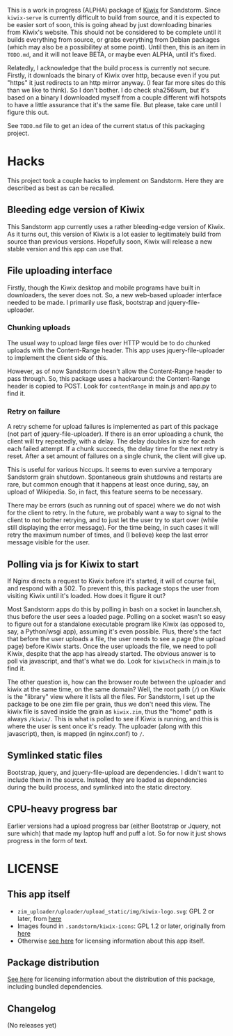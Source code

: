 This is a work in progress (ALPHA) package of [Kiwix](http://www.kiwix.org) for Sandstorm. Since `kiwix-serve` is currently difficult to build from source, and it is expected to be easier sort of soon, this is going ahead by just downloading binaries from Kiwix's website. This should not be considered to be complete until it builds everything from source, or grabs everything from Debian packages (which may also be a possibilitey at some point). Until then, this is an item in `TODO.md`, and it will not leave BETA, or maybe even ALPHA, until it's fixed.

Relatedly, I acknowledge that the build process is currently not secure. Firstly, it downloads the binary of Kiwix over http, because even if you put "https" it just redirects to an http mirror anyway. (I fear far more sites do this than we like to think). So I don't bother. I do check sha256sum, but it's based on a binary I downloaded myself from a couple different wifi hotspots to have a little assurance that it's the same file. But please, take care until I figure this out.

See `TODO.md` file to get an idea of the current status of this packaging project.

# Hacks

This project took a couple hacks to implement on Sandstorm. Here they are described as best as can be recalled.

## Bleeding edge version of Kiwix

This Sandstorm app currently uses a rather bleeding-edge version of Kiwix. As it turns out, this version of Kiwix is a lot easier to legitimately build from source than previous versions. Hopefully soon, Kiwix will release a new stable version and this app can use that.

## File uploading interface

Firstly, though the Kiwix desktop and mobile programs have built in downloaders, the sever does not. So, a new web-based uploader interface needed to be made. I primarily use flask, bootstrap and jquery-file-uploader.

### Chunking uploads

The usual way to upload large files over HTTP would be to do chunked uploads with the Content-Range header. This app uses jquery-file-uploader to implement the client side of this.

However, as of now Sandstorm doesn't allow the Content-Range header to pass through. So, this package uses a hackaround: the Content-Range header is copied to POST. Look for `contentRange` in main.js and app.py to find it.

### Retry on failure

A retry scheme for upload failures is implemented as part of this package (not part of jquery-file-uploader). If there is an error uploading a chunk, the client will try repeatedly, with a delay. The delay doubles in size for each each failed attempt. If a chunk succeeds, the delay time for the next retry is reset. After a set amount of failures on a single chunk, the client will give up.

This is useful for various hiccups. It seems to even survive a temporary Sandstorm grain shutdown. Spontaneous grain shutdowns and restarts are rare, but common enough that it happens at least once during, say, an upload of Wikipedia. So, in fact, this feature seems to be necessary.

There may be errors (such as running out of space) where we do not wish for the client to retry. In the future, we probably want a way to signal to the client to not bother retrying, and to just let the user try to start over (while still displaying the error message). For the time being, in such cases it will retry the maximum number of times, and (I believe) keep the last error message visible for the user.

## Polling via js for Kiwix to start

If Nginx directs a request to Kiwix before it's started, it will of course fail, and respond with a 502. To prevent this, this package stops the user from visiting Kiwix until it's loaded. How does it figure it out?

Most Sandstorm apps do this by polling in bash on a socket in launcher.sh, thus before the user sees a loaded page. Polling on a socket wasn't so easy to figure out for a standalone executable program like Kiwix (as opposed to, say, a Python/wsgi app), assuming it's even possible. Plus, there's the fact that before the user uploads a file, the user needs to see a page (the upload page) before Kiwix starts. Once the user uploads the file, we need to poll Kiwix, despite that the app has already started. The obvious answer is to poll via javascript, and that's what we do. Look for `kiwixCheck` in main.js to find it.

The other question is, how can the browser route between the uploader and kiwix at the same time, on the same domain? Well, the root path (`/`) on Kiwix is the "library" view where it lists all the files. For Sandstorm, I set up the package to be one zim file per grain, thus we don't need this view. The kiwix file is saved inside the grain as `kiwix.zim`, thus the "home" path is always `/kiwix/`. This is what is polled to see if Kiwix is running, and this is where the user is sent once it's ready. The uploader (along with this javascript), then, is mapped (in nginx.conf) to `/`.

## Symlinked static files

Bootstrap, jquery, and jquery-file-upload are dependencies. I didn't want to include them in the source. Instead, they are loaded as dependencies during the build process, and symlinked into the static directory.

## CPU-heavy progress bar

Earlier versions had a upload progress bar (either Bootstrap or Jquery, not sure which) that made my laptop huff and puff a lot. So for now it just shows progress in the form of text.

# LICENSE

## This app itself

* `zim_uploader/uploader/upload_static/img/kiwix-logo.svg`: GPL 2 or later, from [here](https://commons.wikimedia.org/wiki/File:Kiwix_logo.svg)
* Images found in `.sandstorm/kiwix-icons`: GPL 1.2 or later, originally from [here](https://upload.wikimedia.org/wikipedia/commons/1/14/Kiwix_icon.svg)
* Otherwise [see here](COPYING) for licensing information about this app itself.

## Package distribution

[See here](distribution_licenses.md) for licensing information about the distribution of this package, including bundled dependencies.

## Changelog

(No releases yet)
